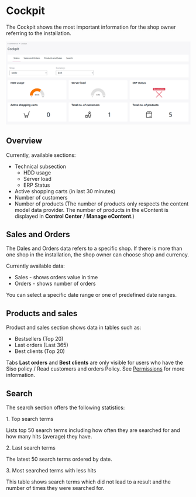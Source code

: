 # Cockpit

The Cockpit shows the most important information for the shop owner referring to the installation.

![](img/commerce_cockpit.png)

## Overview

Currently, available sections:

- Technical subsection
    - HDD usage
    - Server load
    - ERP Status
- Active shopping carts (in last 30 minutes)
- Number of customers
- Number of products  (The number of products only respects the content model data provider.
The number of products in the eContent is displayed in **Control Center** / **Manage eContent**.)

## Sales and Orders

The Dales and Orders data refers to a specific shop.
If there is more than one shop in the installation, the shop owner can choose shop and currency.

Currently available data:

- Sales - shows orders value in time
- Orders - shows number of orders

You can select a specific date range or one of predefined date ranges.

## Products and sales

Product and sales section shows data in tables such as:

- Bestsellers (Top 20)
- Last orders (Last 365)
- Best clients (Top 20)

Tabs **Last orders** and **Best clients** are only visible for users who have the Siso policy / Read customers and orders Policy. See [Permissions](permissions.md) for more information.

## Search

The search section offers the following statistics:

1\. Top search terms

Lists top 50 search terms including how often they are searched for and how many hits (average) they have.

2\. Last search terms

The latest 50 search terms ordered by date.

3\. Most searched terms with less hits

This table shows search terms which did not lead to a result and the number of times they were searched for.

